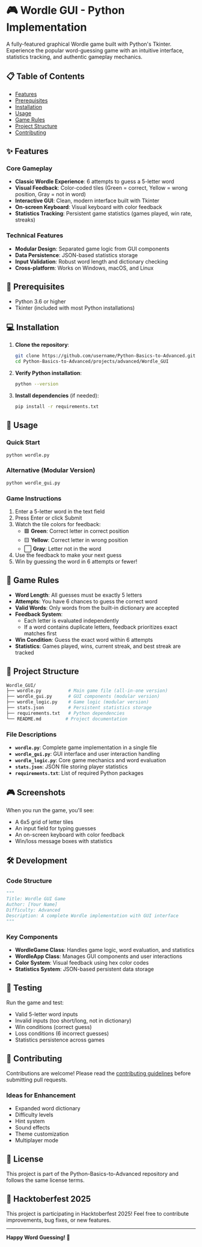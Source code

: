 # 🎮 Wordle GUI - Python Implementation

A fully-featured graphical Wordle game built with Python's Tkinter. Experience the popular word-guessing game with an intuitive interface, statistics tracking, and authentic gameplay mechanics.

## 📋 Table of Contents

- [Features](#-features)
- [Prerequisites](#-prerequisites)
- [Installation](#-installation)
- [Usage](#-usage)
- [Game Rules](#-game-rules)
- [Project Structure](#-project-structure)
- [Contributing](#-contributing)

## ✨ Features

### Core Gameplay

- **Classic Wordle Experience**: 6 attempts to guess a 5-letter word
- **Visual Feedback**: Color-coded tiles (Green = correct, Yellow = wrong position, Gray = not in word)
- **Interactive GUI**: Clean, modern interface built with Tkinter
- **On-screen Keyboard**: Visual keyboard with color feedback
- **Statistics Tracking**: Persistent game statistics (games played, win rate, streaks)

### Technical Features

- **Modular Design**: Separated game logic from GUI components
- **Data Persistence**: JSON-based statistics storage
- **Input Validation**: Robust word length and dictionary checking
- **Cross-platform**: Works on Windows, macOS, and Linux

## 🔧 Prerequisites

- Python 3.6 or higher
- Tkinter (included with most Python installations)

## 💻 Installation

1. **Clone the repository**:

   ```bash
   git clone https://github.com/username/Python-Basics-to-Advanced.git
   cd Python-Basics-to-Advanced/projects/advanced/Wordle_GUI
   ```

2. **Verify Python installation**:

   ```bash
   python --version
   ```

3. **Install dependencies** (if needed):

   ```bash
   pip install -r requirements.txt
   ```

## 🚀 Usage

### Quick Start

```bash
python wordle.py
```

### Alternative (Modular Version)

```bash
python wordle_gui.py
```

### Game Instructions

1. Enter a 5-letter word in the text field
2. Press Enter or click Submit
3. Watch the tile colors for feedback:
   - 🟩 **Green**: Correct letter in correct position
   - 🟨 **Yellow**: Correct letter in wrong position  
   - ⬜ **Gray**: Letter not in the word
4. Use the feedback to make your next guess
5. Win by guessing the word in 6 attempts or fewer!

## 🎯 Game Rules

- **Word Length**: All guesses must be exactly 5 letters
- **Attempts**: You have 6 chances to guess the correct word
- **Valid Words**: Only words from the built-in dictionary are accepted
- **Feedback System**: 
  - Each letter is evaluated independently
  - If a word contains duplicate letters, feedback prioritizes exact matches first
- **Win Condition**: Guess the exact word within 6 attempts
- **Statistics**: Games played, wins, current streak, and best streak are tracked

## 📁 Project Structure

```bash
Wordle_GUI/
├── wordle.py          # Main game file (all-in-one version)
├── wordle_gui.py      # GUI components (modular version)
├── wordle_logic.py    # Game logic (modular version)
├── stats.json         # Persistent statistics storage
├── requirements.txt   # Python dependencies
└── README.md         # Project documentation
```

### File Descriptions

- **`wordle.py`**: Complete game implementation in a single file
- **`wordle_gui.py`**: GUI interface and user interaction handling
- **`wordle_logic.py`**: Core game mechanics and word evaluation
- **`stats.json`**: JSON file storing player statistics
- **`requirements.txt`**: List of required Python packages

## 🎮 Screenshots

When you run the game, you'll see:

- A 6x5 grid of letter tiles
- An input field for typing guesses
- An on-screen keyboard with color feedback
- Win/loss message boxes with statistics

## 🛠️ Development

### Code Structure

```python
"""
Title: Wordle GUI Game
Author: [Your Name]
Difficulty: Advanced
Description: A complete Wordle implementation with GUI interface
"""
```

### Key Components

- **WordleGame Class**: Handles game logic, word evaluation, and statistics
- **WordleApp Class**: Manages GUI components and user interactions
- **Color System**: Visual feedback using hex color codes
- **Statistics System**: JSON-based persistent data storage

## 🧪 Testing

Run the game and test:

- Valid 5-letter word inputs
- Invalid inputs (too short/long, not in dictionary)
- Win conditions (correct guess)
- Loss conditions (6 incorrect guesses)
- Statistics persistence across games

## 🤝 Contributing

Contributions are welcome! Please read the [contributing guidelines](../../../CONTRIBUTING.md) before submitting pull requests.

### Ideas for Enhancement

- Expanded word dictionary
- Difficulty levels
- Hint system
- Sound effects
- Theme customization
- Multiplayer mode

## 📝 License

This project is part of the Python-Basics-to-Advanced repository and follows the same license terms.

## 🎃 Hacktoberfest 2025

This project is participating in Hacktoberfest 2025! Feel free to contribute improvements, bug fixes, or new features.

---

**Happy Word Guessing! 🎯**
